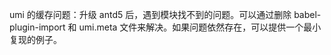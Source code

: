 umi 的缓存问题：升级 antd5 后，遇到模块找不到的问题。可以通过删除 babel-plugin-import 和 umi.meta 文件来解决。如果问题依然存在，可以提供一个最小复现的例子。
